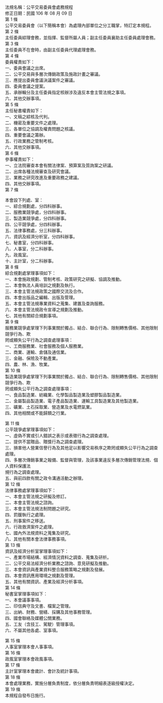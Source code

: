 法規名稱：公平交易委員會處務規程  
修正日期：民國 106 年 08 月 09 日  
第 1 條  
公平交易委員會（以下簡稱本會）為處理內部單位之分工職掌，特訂定本規程。  
第 2 條  
主任委員綜理會務，並指揮、監督所屬人員；副主任委員襄助主任委員處理會務。  
第 3 條  
主任委員不在會時，由副主任委員代理處理會務。  
第 4 條  
委員權責如下：  
一、委員會議之出席。  
二、公平交易與多層次傳銷政策及施政計畫之審議。  
三、應提出委員會議決議案件之審議。  
四、委員會議之提案。  
五、承辦輪分及主任委員指定核辦涉及違反本會主管法規之事項。  
六、其他交辦事項。  
第 5 條  
主任秘書權責如下：  
一、文稿之綜核及代判。  
二、機密及重要文件之處理。  
三、各單位之協調及權責問題之核議。  
四、重要會議之籌辦。  
五、行政業務之管制考核。  
六、其他交辦事項。  
第 6 條  
參事權責如下：  
一、立法院審查本會有關法律案、預算案及質詢案之研議。  
二、出席各種法規審查及研究會議。  
三、業務之研究改進及重要政務之建議。  
四、其他交辦事項。  
第 7 條  


本會設下列處、室：  
一、綜合規劃處，分四科辦事。  
二、服務業競爭處，分四科辦事。  
三、製造業競爭處，分四科辦事。  
四、公平競爭處，分四科辦事。  
五、法律事務處，分三科辦事。  
六、資訊及經濟分析室，分四科辦事。  
七、秘書室，分四科辦事。  
八、人事室，分二科辦事。  
九、政風室。  
十、主計室，分二科辦事。  
第 8 條  
綜合規劃處掌理事項如下：  
一、本會施政規劃、管制考核、政策研究之研擬、協調及推動。  
二、本會執法人員培訓之規劃及執行。  
三、本會主管法規政策之國際交流及合作。  
四、本會出版品之編輯、出版及管理。  
五、本會主管法規專業資料之蒐集、建置及查詢服務。  
六、本會主管法規政令宣導之規劃及推動。  
七、其他有關綜合規劃事項。  
第 9 條  
服務業競爭處掌理下列事業關於獨占、結合、聯合行為、限制轉售價格、其他限制競爭行為、欺  
罔或顯失公平行為之調查處理事項：  
一、工商服務業、社會服務及個人服務業。  
二、商業、運輸、倉儲及通信業。  
三、金融、保險及不動產業。  
四、農、林、漁、牧業。  
第 10 條  
製造業競爭處掌理下列事業關於獨占、結合、聯合行為、限制轉售價格、其他限制競爭行為、欺  
罔或顯失公平行為之調查處理事項：  
一、食品製造業、紡織業、化學製品製造業及塑膠製品製造業。  
二、金屬製品製造業、電子產品製造業、運輸工具製造業及其他製造業。  
三、礦業、土石採取業、營造業及水電燃氣業。  
四、其他相關或不能歸類之行業。  


第 11 條  
公平競爭處掌理事項如下：  
一、虛偽不實或引人錯誤之表示或表徵行為之調查處理。  
二、提供不當贈品、贈獎行為之調查處理。  
三、損害他人營業信譽行為及其他足以影響交易秩序之欺罔或顯失公平行為之調查處理。  
四、多層次傳銷事業之報備、監督與管理，及該事業違反多層次傳銷管理法規、個人資料保護法  
規行為之調查處理。  
五、與前四款有關之政令溝通活動之辦理。  
第 12 條  
法律事務處掌理事項如下：  
一、本會主管法規之研擬及修訂。  
二、本會主管法規之諮詢。  
三、本會主管法規法制問題之研究。  
四、罰鍰執行之處理。  
五、刑事案件之移送。  
六、行政救濟案件之處理。  
七、國內外法規資料之蒐集及研究。  
八、其他有關本會法律事務事項。  
第 13 條  
資訊及經濟分析室掌理事項如下：  
一、產業市場結構、經濟情況資料之調查、蒐集及研析。  
二、公平交易法經濟分析業務之諮詢、意見研擬及推動。  
三、本會資訊與產業資料整合服務策略之規劃及發展。  
四、本會資訊應用環境之規劃及管理。  
五、其他有關資訊、產業及經濟分析事項。  
第 14 條  
秘書室掌理事項如下：  
一、本會議事事項。  
二、印信典守及文書、檔案之管理。  
三、出納、財務、營繕、採購及其他事務管理。  
四、國會聯絡及媒體公關業務。  
五、工友（含技工、駕駛）管理事項。  
六、不屬其他各處、室事項。  


第 15 條  
人事室掌理本會人事事項。  
第 16 條  
政風室掌理本會政風事項。  
第 17 條  
主計室掌理本會歲計、會計及統計事項。  
第 18 條  
本會處理業務，實施分層負責制度，依分層負責明細表逐級授權決定。  
第 19 條  
本規程自發布日施行。  


